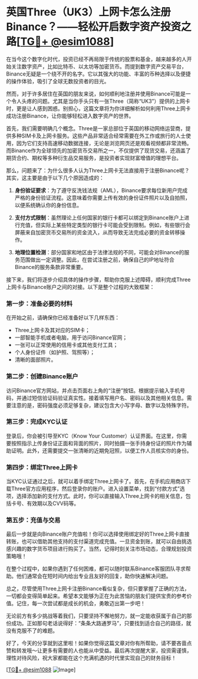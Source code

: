 # 英国Three（UK3）上网卡怎么注册Binance？——轻松开启数字资产投资之路[[TG💪+ @esim1088](https://t.me/s/esim1088)]

在当今这个数字化时代，投资已经不再局限于传统的股票和基金，越来越多的人开始关注数字资产，比如比特币、以太坊等加密货币。而提到数字资产交易平台，Binance无疑是一个绕不开的名字。它以其强大的功能、丰富的币种选择以及便捷的操作体验，吸引了全球无数投资者的目光。

然而，对于许多居住在英国的朋友来说，如何顺利地注册并使用Binance可能是一个令人头疼的问题。尤其是当你手头只有一张Three（简称“UK3”）提供的上网卡时，更是让人感到困惑。别担心，这篇文章将为你详细解析如何利用Three上网卡成功注册Binance，让你能够轻松进入数字资产的世界。

首先，我们需要明确几个概念。Three是一家总部位于英国的移动网络运营商，提供多种SIM卡及上网卡服务。这些产品非常适合经常需要在外工作或旅行的人士使用，因为它们支持高速移动数据连接，无论是浏览网页还是观看视频都非常流畅。而Binance作为全球领先的加密货币交易所之一，不仅提供了现货交易，还涵盖了期货合约、期权等多种衍生品交易服务，是投资者实现财富增值的理想平台。

那么，问题来了：为什么很多人认为Three上网卡无法直接用于注册Binance呢？其实，这主要是由于以下几个原因造成的：

1. **身份验证要求**：为了遵守反洗钱法规（AML），Binance要求每位新用户完成严格的身份验证流程。这意味着你需要上传有效的身份证件照片以及自拍照，以便系统确认你的身份信息。

2. **支付方式限制**：虽然理论上任何国家的银行卡都可以绑定到Binance账户上进行充值，但实际上某些特定类型的银行卡可能会受到限制。例如，有些银行会屏蔽来自加密货币交易所的资金流入，从而导致无法完成必要的资金转移操作。

3. **地理位置检测**：部分国家和地区由于法律法规的不同，可能会对Binance的服务范围做出一定调整。因此，在尝试注册之前，确保自己的IP地址符合Binance的服务条款非常重要。

接下来，我们将逐步介绍具体的操作步骤，帮助你克服上述障碍，顺利完成Three上网卡与Binance账户之间的对接。以下是整个过程的大致框架：

### 第一步：准备必要的材料

在开始之前，请确保你已经准备好以下几样东西：
- Three上网卡及其对应的SIM卡；
- 一部智能手机或者电脑，用于访问Binance官网；
- 一张可以正常使用的信用卡或其他支付工具；
- 个人身份证件（如护照、驾照等）；
- 清晰的面部照片。

### 第二步：创建Binance账户

访问Binance官方网站，并点击页面右上角的“注册”按钮。根据提示输入手机号码，并通过短信验证码验证真实性。接着填写用户名、密码以及其他相关信息。需要注意的是，密码强度必须足够复杂，建议包含大小写字母、数字以及特殊字符。

### 第三步：完成KYC认证

登录后，你会被引导至KYC（Know Your Customer）认证界面。在这里，你需要按照指示上传身份证正面和背面的照片，同时拍摄一张手持身份证的照片作为辅助证明。此外，还需要提交一张清晰的近期免冠照，以便工作人员核实你的身份。

### 第四步：绑定Three上网卡

当KYC认证通过之后，就可以着手绑定Three上网卡了。首先，在手机应用商店下载Three官方应用程序，然后登录你的账户。进入设置菜单，找到“付款方式”选项，选择添加新的支付方式。此时，你可以直接输入Three上网卡的相关信息，包括卡号、有效期以及CVV码等。

### 第五步：充值与交易

最后一步就是向Binance账户充值啦！你可以选择使用绑定好的Three上网卡直接转账，也可以借助其他支持的支付渠道完成充值。一旦资金到账，就可以自由挑选感兴趣的数字货币项目进行购买了。当然，记得时刻关注市场动态，合理规划投资策略哦！

在整个过程中，如果你遇到了任何困难，都可以随时联系Binance客服团队寻求帮助。他们通常会在短时间内给出专业且友好的回复，助你快速解决问题。

总之，尽管使用Three上网卡注册Binance看似复杂，但只要掌握了正确的方法，一切都会变得简单起来。希望本文能够为正在为此苦恼的朋友们提供宝贵的参考价值。记住，每一次尝试都是成长的机会，勇敢迈出第一步吧！

无论前方有多少挑战等着我们，只要坚持不懈地努力，就一定能收获属于自己的那份成功。正如那句老话说得好：“条条大路通罗马”，只要找到适合自己的路径，就没有克服不了的难题。

好了，今天的分享就到这里啦！如果你觉得这篇文章对你有所帮助，请不要吝啬点赞和转发哦～让更多有需要的人也能从中受益。最后再次提醒大家，投资需谨慎，理性对待风险，祝大家都能在这个充满机遇的时代里实现自己的财务目标！

[[TG💪+ @esim1088](https://t.me/s/esim1088) ![Image](https://i.postimg.cc/4NQfJmqS/Snipaste-2025-05-13-00-14-12.png)]